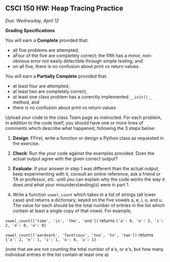 CSCI 150 HW: Heap Tracing Practice
---------------------------------------

*Due: Wednesday, April 12*

**Grading Specifications**

You will earn a **Complete** provided that:
- all five problems are attempted,
- aFour of the five are completely correct; the fifth has a minor, non-obvious error not easily detectible through simple testing, and
- on all five, there is no confusion about print vs return values.

You will earn a **Partially Complete** provided that:
- at least four are attempted,
- at least two are completely correct,
- at least one class problem has a corerctly implemented `__init()__` method, and
- there is no confusion about print vs return values

Upload your code to the class Team page as instructed. For each problem, in addition to the code itself, you should have one or more lines of comments which describe what happened, following the 3 steps below:

1. **Design**: FFirst, write a function or design a Python class as requested in the
  exercise.

2. **Check**: Run the your code against the examples provided.  Does the actual
   output agree with the given correct output?

3. **Evaluate**: If your answer in step 1 was different than the
   actual output, keep experimenting with it, consult an online
   reference, ask a friend or TA or professor, *etc.* until you can
   explain why the code works the way it does *and* what your
   misunderstanding(s) were in part 1.

1. Write a function `vowel_count` which takes in a list of strings (all lower case) and returns a dictionary, keyed on the five vowels a, e, i, o, and u. The value for each should be the total number of entries in the list which contain at least a single copy of that vowel. For example,

`vowel_count(['time', 'is', 'the', 'end'])` returns  `{'a': 0, 'e': 3, 'i': 2, 'o': 0, 'u': 0}`


`vowel_count(['aardvark', 'facetious', 'too', 'to', 'two'])` returns `{'a': 2, 'e': 1, 'i': 1, 'o': 4, 'u': 1}`

(note that we are not counting the total number of a's, or e's,
but how many individual entries in the list contain at least one a)

